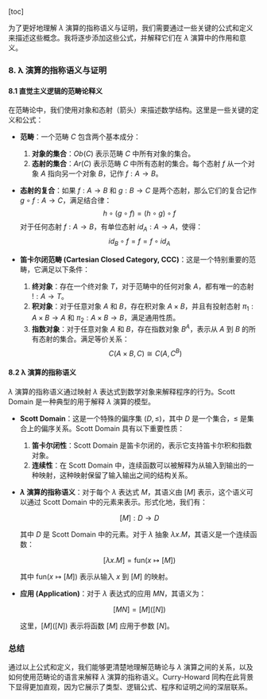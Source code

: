 [toc]

为了更好地理解 $\lambda$ 演算的指称语义与证明，我们需要通过一些关键的公式和定义来描述这些概念。我将逐步添加这些公式，并解释它们在 $\lambda$ 演算中的作用和意义。

### 8. λ 演算的指称语义与证明

#### 8.1 直觉主义逻辑的范畴论释义

在范畴论中，我们使用对象和态射（箭头）来描述数学结构。这里是一些关键的定义和公式：

- **范畴**：一个范畴 $C$ 包含两个基本成分：
  1. **对象的集合**：$Ob(C)$ 表示范畴 $C$ 中所有对象的集合。
  2. **态射的集合**：$Ar(C)$ 表示范畴 $C$ 中所有态射的集合。每个态射 $f$ 从一个对象 $A$ 指向另一个对象 $B$，记作 $f: A \rightarrow B$。

- **态射的复合**：如果 $f: A \rightarrow B$ 和 $g: B \rightarrow C$ 是两个态射，那么它们的复合记作 $g \circ f : A \rightarrow C$，满足结合律：
  $$ h \circ (g \circ f) = (h \circ g) \circ f $$
  对于任何态射 $f: A \rightarrow B$，有单位态射 $id_A: A \rightarrow A$，使得：
  $$ id_B \circ f = f = f \circ id_A $$

- **笛卡尔闭范畴 (Cartesian Closed Category, CCC)**：这是一个特别重要的范畴，它满足以下条件：
  1. **终对象**：存在一个终对象 $T$，对于范畴中的任何对象 $A$，都有唯一的态射 $! : A \rightarrow T$。
  2. **积对象**：对于任意对象 $A$ 和 $B$，存在积对象 $A \times B$，并且有投射态射 $\pi_1 : A \times B \rightarrow A$ 和 $\pi_2 : A \times B \rightarrow B$，满足通用性质。
  3. **指数对象**：对于任意对象 $A$ 和 $B$，存在指数对象 $B^A$，表示从 $A$ 到 $B$ 的所有态射的集合。满足等价关系：
     $$ C(A \times B, C) \cong C(A, C^B) $$

#### 8.2 λ 演算的指称语义

$\lambda$ 演算的指称语义通过映射 $\lambda$ 表达式到数学对象来解释程序的行为。Scott Domain 是一种典型的用于解释 $\lambda$ 演算的模型。

- **Scott Domain**：这是一个特殊的偏序集 $(D, \leq)$，其中 $D$ 是一个集合，$\leq$ 是集合上的偏序关系。Scott Domain 具有以下重要性质：
  1. **笛卡尔闭性**：Scott Domain 是笛卡尔闭的，表示它支持笛卡尔积和指数对象。
  2. **连续性**：在 Scott Domain 中，连续函数可以被解释为从输入到输出的一种映射，这种映射保留了输入输出之间的结构关系。

- **$\lambda$ 演算的指称语义**：对于每个 $\lambda$ 表达式 $M$，其语义由 $[M]$ 表示，这个语义可以通过 Scott Domain 中的元素来表示。形式化地，我们有：
  
  $$[M] : D \rightarrow D$$
  
  其中 $D$ 是 Scott Domain 中的元素。对于 $\lambda$ 抽象 $\lambda x.M$，其语义是一个连续函数：

  $$[\lambda x.M] = \text{fun}(x \mapsto [M])$$
  
  其中 $\text{fun}(x \mapsto [M])$ 表示从输入 $x$ 到 $[M]$ 的映射。
  
- **应用 (Application)**：对于 $\lambda$ 表达式的应用 $M N$，其语义为：
  
  $$[M N] = [M]([N])$$
  
  这里，$[M]([N])$ 表示将函数 $[M]$ 应用于参数 $[N]$。

### 总结

通过以上公式和定义，我们能够更清楚地理解范畴论与 $\lambda$ 演算之间的关系，以及如何使用范畴论的语言来解释 $\lambda$ 演算的指称语义。Curry-Howard 同构在此背景下显得更加直观，因为它展示了类型、逻辑公式、程序和证明之间的深层联系。